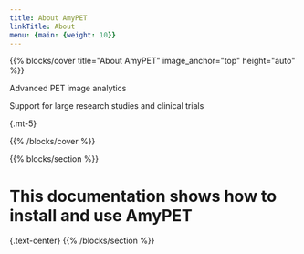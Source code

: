 ```yaml
---
title: About AmyPET
linkTitle: About
menu: {main: {weight: 10}}
---
```


{{% blocks/cover title="About AmyPET" image_anchor="top" height="auto" %}}

Advanced PET image analytics

Support for large research studies and clinical trials


{.mt-5}

{{% /blocks/cover %}}

{{% blocks/section %}}
# This documentation shows how to install and use AmyPET
{.text-center}
{{% /blocks/section %}}
